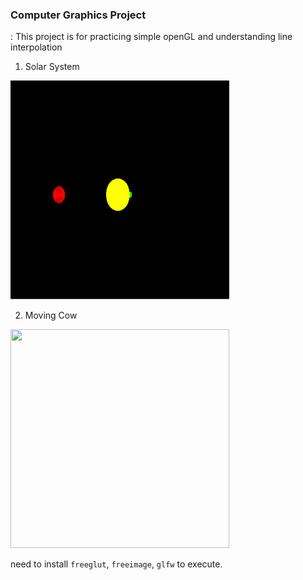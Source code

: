 ### Computer Graphics Project
 : This project is for practicing simple openGL and understanding line interpolation

1. Solar System

<img src="https://github.com/heojh93/ComputerGraphics/blob/master/Solar/solar.gif" width="350" height="350" />

2. Moving Cow

<img src="https://github.com/heojh93/ComputerGraphics/blob/master/Moving_Cow/cow.gif" width="350" height="350" />

need to install `freeglut`, `freeimage`, `glfw` to execute. 
